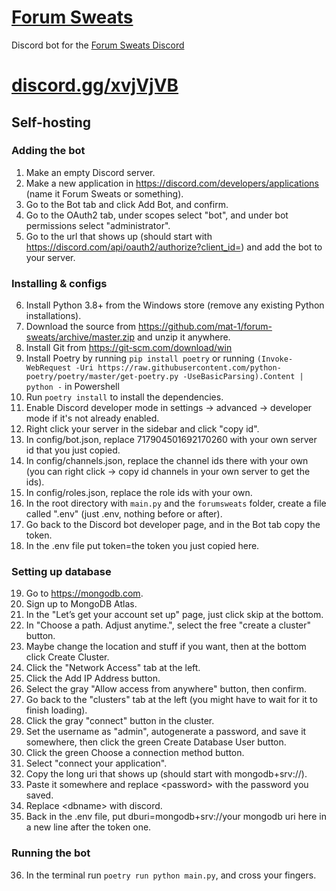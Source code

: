 # [Forum Sweats](https://forumsweats.matdoes.dev)

Discord bot for the [Forum Sweats Discord](https://discord.gg/xvjVjVB)

# [discord.gg/xvjVjVB](https://discord.gg/xvjVjVB)

## Self-hosting

### Adding the bot
1) Make an empty Discord server.
2) Make a new application in https://discord.com/developers/applications (name it Forum Sweats or something).
3) Go to the Bot tab and click Add Bot, and confirm.
4) Go to the OAuth2 tab, under scopes select "bot", and under bot permissions select "administrator".
5) Go to the url that shows up (should start with https://discord.com/api/oauth2/authorize?client_id=) and add the bot to your server.

### Installing & configs
6) Install Python 3.8+ from the Windows store (remove any existing Python installations).
7) Download the source from https://github.com/mat-1/forum-sweats/archive/master.zip and unzip it anywhere.
8) Install Git from https://git-scm.com/download/win
9) Install Poetry by running `pip install poetry` or running `(Invoke-WebRequest -Uri https://raw.githubusercontent.com/python-poetry/poetry/master/get-poetry.py -UseBasicParsing).Content | python -` in Powershell
10) Run `poetry install` to install the dependencies.
11) Enable Discord developer mode in settings -> advanced -> developer mode if it's not already enabled.
12) Right click your server in the sidebar and click "copy id".
13) In config/bot.json, replace 717904501692170260 with your own server id that you just copied.
14) In config/channels.json, replace the channel ids there with your own (you can right click -> copy id channels in your own server to get the ids).
15) In config/roles.json, replace the role ids with your own.
16) In the root directory with `main.py` and the `forumsweats` folder, create a file called ".env" (just .env, nothing before or after).
17) Go back to the Discord bot developer page, and in the Bot tab copy the token.
18) In the .env file put token=the token you just copied here.

### Setting up database
19) Go to https://mongodb.com.
20) Sign up to MongoDB Atlas.
21) In the "Let’s get your account set up" page, just click skip at the bottom.
22) In "Choose a path. Adjust anytime.", select the free "create a cluster" button.
23) Maybe change the location and stuff if you want, then at the bottom click Create Cluster.
24) Click the "Network Access" tab at the left.
25) Click the Add IP Address button.
26) Select the gray "Allow access from anywhere" button, then confirm.
27) Go back to the "clusters" tab at the left (you might have to wait for it to finish loading).
28) Click the gray "connect" button in the cluster.
29) Set the username as "admin", autogenerate a password, and save it somewhere, then click the green Create Database User button.
30) Click the green Choose a connection method button.
31) Select "connect your application".
32) Copy the long uri that shows up (should start with mongodb+srv://).
33) Paste it somewhere and replace \<password\> with the password you saved.
34) Replace \<dbname\> with discord.
35) Back in the .env file, put dburi=mongodb+srv://your mongodb uri here in a new line after the token one.

### Running the bot
36) In the terminal run `poetry run python main.py`, and cross your fingers.
